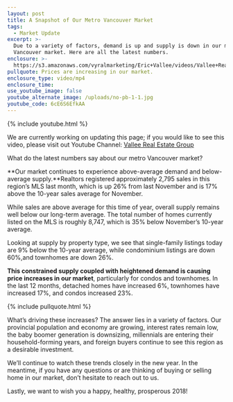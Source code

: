 ```yaml
---
layout: post
title: A Snapshot of Our Metro Vancouver Market
tags:
  - Market Update
excerpt: >-
  Due to a variety of factors, demand is up and supply is down in our metro
  Vancouver market. Here are all the latest numbers.
enclosure: >-
  https://s3.amazonaws.com/vyralmarketing/Eric+Vallee/videos/Vallee+Real+Estate-+A+Snapshot+of+Our+Metro+Vancouver+Market.mp4
pullquote: Prices are increasing in our market.
enclosure_type: video/mp4
enclosure_time:
use_youtube_image: false
youtube_alternate_image: /uploads/no-pb-1-1.jpg
youtube_code: 6cE6S6EfkAA
---
```


{% include youtube.html %}

We are currently working on updating this page; if you would like to see this video, please visit out Youtube Channel: [Vallee Real Estate Group](https://www.youtube.com/user/valleerealestate)

What do the latest numbers say about our metro Vancouver market?

**Our market continues to experience above-average demand and below-average supply.**Realtors registered approximately 2,795 sales in this region’s MLS last month, which is up 26% from last November and is 17% above the 10-year sales average for November.

While sales are above average for this time of year, overall supply remains well below our long-term average. The total number of homes currently listed on the MLS is roughly 8,747, which is 35% below November’s 10-year average.

Looking at supply by property type, we see that single-family listings today are 9% below the 10-year average, while condominium listings are down 60%,and townhomes are down 26%.

**This constrained supply coupled with heightened demand is causing price increases in our market**, particularly for condos and townhomes. In the last 12 months, detached homes have increased 6%, townhomes have increased 17%, and condos increased 23%.

{% include pullquote.html %}

What’s driving these increases? The answer lies in a variety of factors. Our provincial population and economy are growing, interest rates remain low, the baby boomer generation is downsizing, millennials are entering their household-forming years, and foreign buyers continue to see this region as a desirable investment.

We’ll continue to watch these trends closely in the new year. In the meantime, if you have any questions or are thinking of buying or selling home in our market, don’t hesitate to reach out to us.

Lastly, we want to wish you a happy, healthy, prosperous 2018!